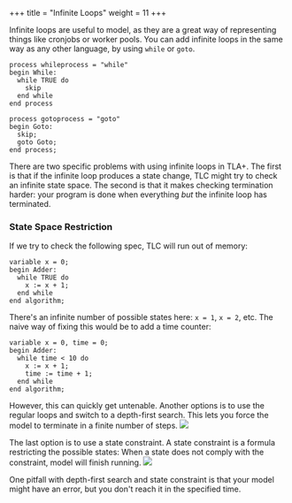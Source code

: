 +++
title = "Infinite Loops"
weight = 11
+++

Infinite loops are useful to model, as they are a great way of representing things like cronjobs or worker pools. You can add infinite loops in the same way as any other language, by using `while` or `goto`.

```tla
process whileprocess = "while"
begin While:
  while TRUE do
    skip
  end while
end process

process gotoprocess = "goto"
begin Goto:
  skip;
  goto Goto;
end process;
```

There are two specific problems with using infinite loops in TLA+. The first is that if the infinite loop produces a state change, TLC might try to check an infinite state space. The second is that it makes checking termination harder: your program is done when everything _but_ the infinite loop has terminated.

### State Space Restriction

If we try to check the following spec, TLC will run out of memory:

```
variable x = 0;
begin Adder:
  while TRUE do
    x := x + 1;
  end while
end algorithm;
```

There's an infinite number of possible states here: `x = 1`, `x = 2`, etc. The naive way of fixing this would be to add a time counter:

```
variable x = 0, time = 0;
begin Adder:
  while time < 10 do
    x := x + 1;
    time := time + 1;
  end while
end algorithm;
```

However, this can quickly get untenable. Another options is to use the regular loops and switch to a depth-first search. This lets you force the model to terminate in a finite number of steps.
![](../img/depth-first.png)

The last option is to use a state constraint. A state constraint is a formula restricting the possible states: When a state does not comply with the constraint, model will finish running.
![](../img/state-constraint.png)

One pitfall with depth-first search and state constraint is that your model might have an error, but you don't reach it in the specified time.
